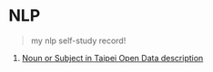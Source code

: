 # NLP
> my nlp self-study record!

1. [Noun or Subject in Taipei Open Data description](https://github.com/h30306/Learning-Notes/blob/master/NLP/Subject/Noun.ipynb)
